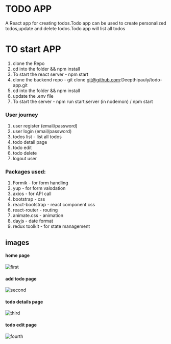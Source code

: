 # TODO APP
A React app for creating todos.Todo app can be used to create personalized todos,update and delete todos.Todo app will list all todos


# TO start APP
1. clone the Repo
2. cd into the folder && npm install
3. To start the react server - npm start
4. clone the backend repo - git clone git@github.com:Deepthipauly/todo-app.git
5. cd into the folder && npm install
6. update the .env file
7. To start the server - npm run start:server (in nodemon) / npm start

### User journey
1. user register (email/password)
2. user login (email/password)
3. todos list - list all todos
4. todo detail page
5. todo edit 
6. todo delete
7. logout user 

### Packages used:
1. Formik - for form handling
2. yup - for form valodation
3. axios - for API call
4. bootstrap - css
5. react-bootstrap - react component css
6. react-router - routing
7. animate.css - animation
8. dayjs - date format
9. redux toolkit - for state management

## images
#### home page
![first](https://github.com/Deepthipauly/todo-frontend/assets/121651934/be43c9e6-3d52-4662-9511-7db4855b826a)

#### add todo page
![second](https://github.com/Deepthipauly/todo-frontend/assets/121651934/b6089194-e69b-45c8-9589-b1dfda8f908b)

#### todo details page
![third](https://github.com/Deepthipauly/todo-frontend/assets/121651934/fad7b0df-9b5a-4558-ba36-0b1fa8556871)

#### todo edit page 
![fourth](https://github.com/Deepthipauly/todo-frontend/assets/121651934/bbc2f515-fb16-40b1-b234-f33de7b1646e)

